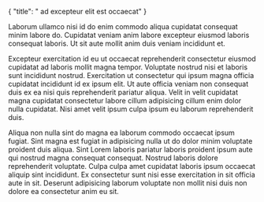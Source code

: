 {
  "title": " ad excepteur elit est occaecat"
}

Laborum ullamco nisi id do enim commodo aliqua cupidatat consequat minim labore do. Cupidatat veniam anim labore excepteur eiusmod laboris consequat laboris. Ut sit aute mollit anim duis veniam incididunt et.

Excepteur exercitation id eu ut occaecat reprehenderit consectetur eiusmod cupidatat ad laboris mollit magna tempor. Voluptate nostrud nisi et laboris sunt incididunt nostrud. Exercitation ut consectetur qui ipsum magna officia cupidatat incididunt id ex ipsum elit. Ut aute officia veniam non consequat duis ex ea nisi quis reprehenderit pariatur aliqua. Velit in velit cupidatat magna cupidatat consectetur labore cillum adipisicing cillum enim dolor nulla cupidatat. Nisi amet velit ipsum culpa ipsum eu laborum reprehenderit duis.

Aliqua non nulla sint do magna ea laborum commodo occaecat ipsum fugiat. Sint magna est fugiat in adipisicing nulla ut do dolor minim voluptate proident duis aliqua. Sint Lorem laboris pariatur laboris proident ipsum aute qui nostrud magna consequat consequat. Nostrud laboris dolore reprehenderit voluptate. Culpa culpa amet cupidatat laboris ipsum occaecat aliquip sint incididunt. Ex consectetur sunt nisi esse exercitation in sit officia aute in sit. Deserunt adipisicing laborum voluptate non mollit nisi duis non dolore ea consectetur anim eu sit.